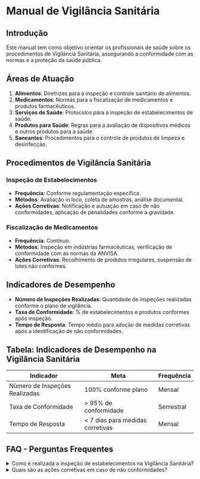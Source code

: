 
# Manual de Vigilância Sanitária

## Introdução
Este manual tem como objetivo orientar os profissionais de saúde sobre os procedimentos de Vigilância Sanitária, assegurando a conformidade com as normas e a proteção da saúde pública.

## Áreas de Atuação
1. **Alimentos**: Diretrizes para a inspeção e controle sanitário de alimentos.
2. **Medicamentos**: Normas para a fiscalização de medicamentos e produtos farmacêuticos.
3. **Serviços de Saúde**: Protocolos para a inspeção de estabelecimentos de saúde.
4. **Produtos para Saúde**: Regras para a avaliação de dispositivos médicos e outros produtos para a saúde.
5. **Saneantes**: Procedimentos para o controle de produtos de limpeza e desinfecção.

## Procedimentos de Vigilância Sanitária
### Inspeção de Estabelecimentos
- **Frequência**: Conforme regulamentação específica.
- **Métodos**: Avaliação in loco, coleta de amostras, análise documental.
- **Ações Corretivas**: Notificação e autuação em caso de não conformidades, aplicação de penalidades conforme a gravidade.

### Fiscalização de Medicamentos
- **Frequência**: Contínuo.
- **Métodos**: Inspeção em indústrias farmacêuticas, verificação de conformidade com as normas da ANVISA.
- **Ações Corretivas**: Recolhimento de produtos irregulares, suspensão de lotes não conformes.

## Indicadores de Desempenho
- **Número de Inspeções Realizadas**: Quantidade de inspeções realizadas conforme o plano de vigilância.
- **Taxa de Conformidade**: % de estabelecimentos e produtos conformes após inspeção.
- **Tempo de Resposta**: Tempo médio para adoção de medidas corretivas após a identificação de não conformidades.

## Tabela: Indicadores de Desempenho na Vigilância Sanitária
| Indicador                        | Meta                                  | Frequência |
|----------------------------------|---------------------------------------|------------|
| Número de Inspeções Realizadas    | 100% conforme plano                   | Mensal     |
| Taxa de Conformidade              | > 95% de conformidade                 | Semestral  |
| Tempo de Resposta                 | < 7 dias para medidas corretivas      | Mensal     |

## FAQ - Perguntas Frequentes

<details>
<summary>Como é realizada a inspeção de estabelecimentos na Vigilância Sanitária?</summary>
A inspeção de estabelecimentos envolve uma avaliação in loco, coleta de amostras e análise documental para verificar a conformidade com as normas sanitárias.
</details>

<details>
<summary>Quais são as ações corretivas em caso de não conformidades?</summary>
As ações corretivas incluem a notificação do estabelecimento, autuação, e aplicação de penalidades conforme a gravidade da não conformidade.
</details>
    